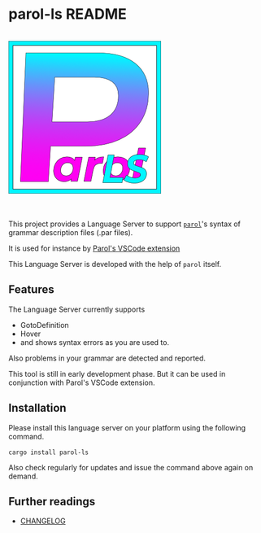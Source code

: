 # parol-ls README

<!-- markdownlint-disable Inline HTML -->
<br>
<img src="./images/ParolLS_300x300.png" alt="Logo" height=300 with=300>
<br><br><br>
<!-- markdownlint-enable Inline HTML -->

This project provides a Language Server to support
[`parol`](https://github.com/jsinger67/parol.git)'s syntax of grammar description files (.par files).

It is used for instance by
[Parol's VSCode extension](https://marketplace.visualstudio.com/items?itemName=jsinger67.parol-vscode)

This Language Server is developed with the help of `parol` itself.

## Features

The Language Server currently supports

* GotoDefinition
* Hover
* and shows syntax errors as you are used to.

Also problems in your grammar are detected and reported.

This tool is still in early development phase. But it can be used in conjunction with Parol's VSCode
extension.

## Installation

Please install this language server on your platform using the following command.

```shell
cargo install parol-ls
```

Also check regularly for updates and issue the command above again on demand.

## Further readings

* [CHANGELOG](./CHANGELOG.md)

